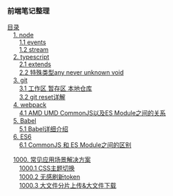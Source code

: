 ### 前端笔记整理

[目录](/)  
&emsp;[1. node](/node/README.md)  
&emsp;&emsp;[1.1 events](/node/events/README.md)  
&emsp;&emsp;[1.2 stream](/node/stream/README.md)  
&emsp;[2. typescript](/typescript/README.md)  
&emsp;&emsp;[2.1 extends](/typescript/extends/README.md)  
&emsp;&emsp;[2.2 特殊类型any never unknown void](/typescript/specialTypes/README.md)  
&emsp;[3. git](/git/README.md)  
&emsp;&emsp;[3.1 工作区 暂存区 本地仓库](/git/workspace/README.md)  
&emsp;&emsp;[3.2 git reset详解](/git/reset/README.md)  
&emsp;[4. webpack](/webpack/README.md)  
&emsp;&emsp;[4.1 AMD UMD CommonJS以及ES Module之间的关系](/webpack/moduleDiff/README.md)  
&emsp;[5. Babel](/babel/README.md)  
&emsp;&emsp;[5.1 Babel详细介绍](/babel/description/README.md)  
&emsp;[6. ES6](/ES6/README.md)  
&emsp;&emsp;[6.1 CommonJS 和 ES Module之间的区别](/ES6/commonJS/README.md)  



&emsp;[1000. 常见应用场景解决方案](/solutions)  
&emsp;&emsp;[1000.1 CSS主题切换](/solutions/changeTheme)  
&emsp;&emsp;[1000.2 无感刷新token](/solutions/refreshToken)  
&emsp;&emsp;[1000.3 大文件分片上传&大文件下载](/solutions/handleBigFile)  
